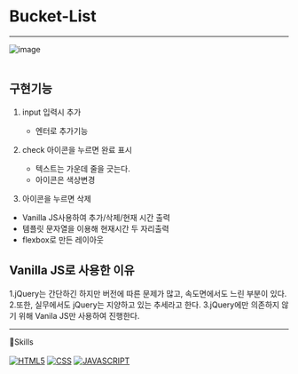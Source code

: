 # Bucket-List


---

![image](https://user-images.githubusercontent.com/62333447/144613153-b063d439-cbdc-4278-8c7b-f5dc2bdb5a50.png)
<br>
<br>

## 구현기능
1. input 입력시 추가
   * 엔터로 추가기능
2. check 아이콘을 누르면 완료 표시
    * 텍스트는 가운데 줄을 긋는다.
    * 아이콘은 색상변경

3. 아이콘을 누르면 삭제

* Vanilla JS사용하여 추가/삭제/현재 시간 출력<br>
* 템플릿 문자열을 이용해 현재시간 두 자리출력
* flexbox로 만든 레이아웃 



## Vanilla JS로 사용한 이유
1.jQuery는 간단하긴 하지만 버전에 따른 문제가 많고, 속도면에서도 느린 부분이 있다.
2.또한, 실무에서도 jQuery는 지양하고 있는 추세라고 한다.
3.jQuery에만 의존하지 않기 위해 Vanila JS만 사용하여 진행한다.



---
🎈Skills<br><br>
[![HTML5](https://img.shields.io/badge/Html-34F26?style=flat-square&logo=Html&logoColor=black)](github.com/lee910814/Bucket-List)
[![CSS](https://img.shields.io/badge/Css-1572B6?style=flat-square&logo=Css&logoColor=black)](github.com/lee910814/Bucket-List)
[![JAVASCRIPT](https://img.shields.io/badge/Javascript-F7DF1E?style=flat-square&logo=Javascript&logoColor=black)](github.com/lee910814/Bucket-List)
